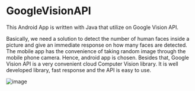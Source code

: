 # GoogleVisionAPI
This Android App is written with Java that utilize on Google Vision API.

Basically, we need a solution to detect the number of human faces inside a picture and give an immediate response on how many faces are detected. The mobile app has the convenience of taking random image through the mobile phone camera. Hence, android app is chosen. Besides that, Google Vision API is a very convenient cloud Computer Vision library. It is well developed library, fast response and the API is easy to use. 

![image](https://user-images.githubusercontent.com/90307837/132874369-2b27b1c9-92ad-4edb-b070-7c550e6ca3e8.png)
